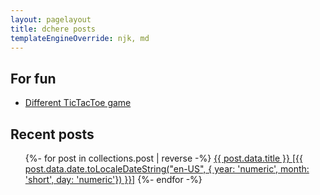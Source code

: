 ```yaml
--- 
layout: pagelayout 
title: dchere posts 
templateEngineOverride: njk, md
---
```


<h2>For fun</h2>
<ul>
    <li><a href="/tic-tac-toe/">Different TicTacToe game</a></li>
</ul>

<h2>Recent posts</h2>
<ul class="postlist">
{%- for post in collections.post | reverse -%}
    <li{% if page.url==post.url %} aria-current="page" {% endif %}>
        <a href="{{ post.url }}">{{ post.data.title }} <span class="postdate">
            [{{ post.data.date.toLocaleDateString("en-US", { year: 'numeric', month: 'short', day:
                'numeric'}) }}]</span></a>
    </li>
{%- endfor -%}
</ul>
